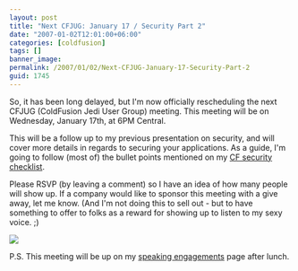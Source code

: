 ```yaml
---
layout: post
title: "Next CFJUG: January 17 / Security Part 2"
date: "2007-01-02T12:01:00+06:00"
categories: [coldfusion]
tags: []
banner_image: 
permalink: /2007/01/02/Next-CFJUG-January-17-Security-Part-2
guid: 1745
---
```


So, it has been long delayed, but I'm now officially rescheduling the next CFJUG (ColdFusion Jedi User Group) meeting. This meeting will be on Wednesday, January 17th, at 6PM Central. 

This will be a follow up to my previous presentation on security, and will cover more details in regards to securing your applications. As a guide, I'm going to follow (most of) the bullet points mentioned on my <a href="http://ray.camdenfamily.com/coldfusionsecuritychecklist.cfm">CF security checklist</a>.
	
Please RSVP (by leaving a comment) so I have an idea of how many people will show up. If a company would like to sponsor this meeting with a give away, let me know. (And I'm not doing this to sell out - but to have something to offer to folks as a reward for showing up to listen to my sexy voice. ;)

<img src="http://ray.camdenfamily.com/images/seal.gif">

P.S. This meeting will be up on my <a href="http://ray.camdenfamily.com/speakingengagements.cfm">speaking engagements</a> page after lunch.